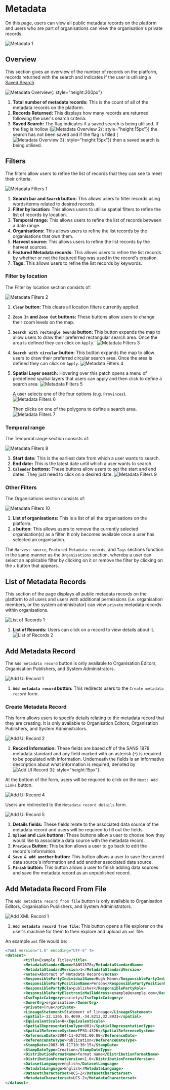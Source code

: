 # Metadata

On this page, users can view all public metadata records on the platform and users who are part of organisations can view the organisation's private records.

![Metadata 1](./img/metadata-1.png)

## Overview

This section gives an overview of the number of records on the platform, records returned with the search and indicates if the user is utilising a [Saved Search](./saved-search.md)

![Metadata Overview ](./img/metadata-overview-1.png){: style="height:200px"}

1. **Total number of metadata records:** This is the count of all of the metadata records on the platform.
2. **Records Returned:** This displays how many records are returned following the user's search criteria.
3. **Saved Search:** The flag indicates if a saved search is being utilised. If the flag is hollow (![Metadata Overview 2](./img/metadata-overview-2.png){: style="height:15px"}) the search has not been saved and if the flag is filled (![Metadata Overview 3](./img/metadata-overview-3.png){: style="height:15px"}) then a saved search is being utilised.

## Filters

The filters allow users to refine the list of records that they can see to meet their criteria.

![Metadata Filters 1](./img/metadata-filters-1.png)

1. **Search bar and `Search` button:** This allows users to filter records using words/terms related to desired records.
2. **Filter by location:** This allows users to utilise spatial filters to refine the list of records by location.
3. **Temporal range:** This allows users to refine the list of records between a date range.
4. **Organisations:** This allows users to refine the list records by the organisations that own them.
5. **Harvest source:** This allows users to refine the list records by the harvest sources.
6. **Featured Metadata records:** This allows users to refine the list records by whether or not the featured flag was used in the record's creation.
7. **Tags:** This allows users to refine the list records by keywords.

### Filter by location

The Filter by location section consists of:

![Metadata Filters 2](./img/metadata-filters-2.png)

1. **`Clear` button:** This clears all location filters currently applied.
2. **`Zoom In` and `Zoom Out` buttons:** These buttons allow users to change their zoom levels on the map.
3. **`Search with rectangle bounds` button:** This button expands the map to allow users to draw their preferred rectangular search area. Once the area is defined they can click on `Apply`.`
    ![Metadata Filters 3](./img/metadata-filters-3.png)
4. **`Search with circular` button:** This button expands the map to allow users to draw their preferred circular search area. Once the area is defined they can click on `Apply`.
    ![Metadata Filters 4](./img/metadata-filters-4.png)
5. **Spatial Layer search:** Hovering over this patch opens a menu of predefined spatial layers that users can apply and then click to define a search area.
    ![Metadata Filters 5](./img/metadata-filters-5.png)

    A user selects one of the four options (e.g. `Provinces`).
    ![Metadata Filters 6](./img/metadata-filters-6.png)

    Then clicks on one of the polygons to define a search area.
    ![Metadata Filters 7](./img/metadata-filters-7.png)

### Temporal range

The Temporal range section consists of:

![Metadata Filters 8](./img/metadata-filters-8.png)

1. **Start date:** This is the earliest date from which a user wants to search.
2. **End date:** This is the latest date until which a user wants to search.
3. **`Calendar` buttons:** These buttons allow users to set the start and end dates. They just need to click on a desired date.
    ![Metadata Filters 9](./img/metadata-filters-9.png)

### Other Filters

The Organisations section consists of:

![Metadata Filters 10](./img/metadata-filters-10.png)

1. **List of organisations:** This is a list of all the organisations on the platform.
2. **`x` button:** This allows users to remove the currently selected organisation(s) as a filter. It only becomes available once a user has selected an organisation.

The `Harvest source`, `Featured Metadata records`, and `Tags` sections function in the same manner as the `Organisations` section, whereby a user can select an applicable filter by clicking on it or remove the filter by clicking on the `x` button that appears.

## List of Metadata Records

This section of the page displays all public metadata records on the platform to all users and users with additional permissions (i.e. organisation members, or the system administrator) can view `private` metadata records within organisations.

![List of Records 1](./img/list-of-records-1.png)

1. **List of Records:** Users can click on a record to view details about it.
    ![List of Records 2](./img/list-of-records-2.png)

## Add Metadata Record

The `Add metadata record` button is only available to Organisation Editors, Organisation Publishers, and System Administrators.

![Add UI Record 1](./img/add-ui-record-1.png)

1. **`Add metadata record` button:** This redirects users to the `Create metadata record` form.

### Create Metadata Record

This form allows users to specify details relating to the metadata record that they are creating. It is only available to Organisation Editors, Organisation Publishers, and System Administrators.

![Add UI Record 2](./img/add-ui-record-2.png)

1. **Record Information:** These fields are based off of the SANS 1878 metadata standard and any field marked with an asterisk (`*`) is required to be populated with information. Underneath the fields is an informative description about what information is required, denoted by ![Add UI Record 3](./img/add-ui-record-3.png){: style="height:15px"}.

At the bottom of the form, users will be required to click on the `Next: Add Links` button.

![Add UI Record 4](./img/add-ui-record-4.png)

Users are redirected to the `Metadata record details` form.

![Add UI Record 5](./img/add-ui-record-5.png)

1. **Details fields:** These fields relate to the associated data source of the metadata record and users will be required to fill out the fields.
2. **`Upload` and `Link` buttons:** These buttons allow a user to choose how they would like to associate a data source with the metadata record.
3. **`Previous` Button:** This button allows a user to go back to edit the record's information.
4. **`Save & add another` button:** This button allows a user to save the current data source's information and add another associated data source.
5. **`Finish` button:** This button allows a user to finish adding data sources and save the metadata record as an unpublished record.

## Add Metadata Record From File

The `Add metadata record from file` button is only available to Organisation Editors, Organisation Publishers, and System Administrators.

![Add XML Record 1](./img/add-xml-record-1.png)

1. **`Add metadata record from file`:** This button opens a file explorer on the user's machine for them to then explore and upload an `xml` file.

An example `xml` file would be:

```xml
<?xml version="1.0" encoding="UTF-8" ?>
<dataset>
        <title>Example Title</title>
        <MetadataStandardName>SANS1878</MetadataStandardName>
        <MetadataStandardVersion>1</MetadataStandardVersion>
        <notes>Abstract of Metadata Record</notes>
        <ResponsiblePartyIndividualName>Hugh Mann</ResponsiblePartyIndividualName>
        <ResponsiblePartyPositionName>Person</ResponsiblePartyPositionName>
        <ResponsiblePartyRole>publisher</ResponsiblePartyRole>
        <ResponsiblePartyElectronicMailAddress>example@example.com</ResponsiblePartyElectronicMailAddress>
        <IsoTopicCategory>society</IsoTopicCategory>
        <OwnerOrg>organisation</OwnerOrg>
        <private>True</private>
        <LineageStatement>Statement of lineage</LineageStatement>
        <spatial>-22.1265,16.4699,-34.8212,32.8931</spatial>
        <EquivalentScale>0</EquivalentScale>
        <SpatialRepresentationType>001</SpatialRepresentationType>
        <SpatialReferenceSystem>EPSG:4326</SpatialReferenceSystem>
        <ReferenceDate>2004-11-03T01:00:00</ReferenceDate>
        <ReferenceDateType>Publication</ReferenceDateType>
        <StampDate>2003-09-11T10:30:15</StampDate>
        <StampDateType>Creation</StampDateType>
        <DistributionFormatName>format name</DistributionFormatName>
        <DistributionFormatVersion>1.0</DistributionFormatVersion>
        <DatasetLanguage>english</DatasetLanguage>
        <MetadataLanguage>English</MetadataLanguage>
        <DatasetCharacterset>UCS-2</DatasetCharacterset>
        <MetadataCharacterset>UCS-2</MetadataCharacterset>
</dataset>
```
